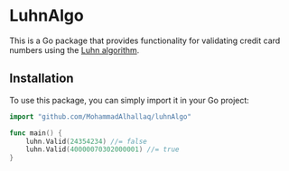 # LuhnAlgo

This is a Go package that provides functionality for validating credit card numbers using the [Luhn algorithm](https://en.wikipedia.org/wiki/Luhn_algorithm).

## Installation

To use this package, you can simply import it in your Go project:

```go
import "github.com/MohammadAlhallaq/luhnAlgo"

func main() {
	luhn.Valid(24354234) //= false
	luhn.Valid(40000070302000001) //= true
}